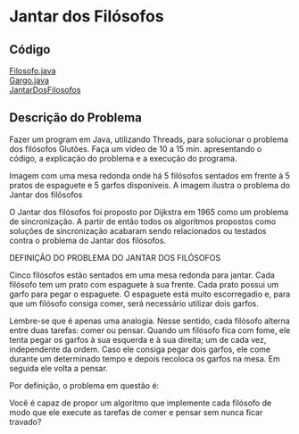 # Jantar dos Filósofos 

## Código
[Filosofo.java]()<br>
[Gargo.java]()<br>
[JantarDosFilosofos]()<br>

## Descrição do Problema
Fazer um program em Java, utilizando Threads, para solucionar o problema dos filósofos Glutões. Faça um vídeo de 10 a 15 min. apresentando o código, a explicação do problema e a execução do programa.

Imagem com uma mesa redonda onde há 5 filósofos sentados em frente à 5 pratos de espaguete e 5 garfos disponíveis. A imagem ilustra o problema do Jantar dos filôsofos

O Jantar dos filósofos foi proposto por Dijkstra em 1965 como um problema de sincronização. A partir de então todos os algoritmos propostos como soluções de sincronização acabaram sendo relacionados ou testados contra o problema do Jantar dos filósofos.

DEFINIÇÃO DO PROBLEMA DO JANTAR DOS FILÓSOFOS

Cinco filósofos estão sentados em uma mesa redonda para jantar. Cada filósofo tem um prato com espaguete à sua frente. Cada prato possui um garfo para pegar o espaguete. O espaguete está muito escorregadio e, para que um filósofo consiga comer, será necessário utilizar dois garfos. 

Lembre-se que é apenas uma analogia. Nesse sentido, cada filósofo alterna entre duas tarefas: comer ou pensar. Quando um filósofo fica com fome, ele tenta pegar os garfos à sua esquerda e à sua direita; um de cada vez, independente da ordem. Caso ele consiga pegar dois garfos, ele come durante um determinado tempo e depois recoloca os garfos na mesa. Em seguida ele volta a pensar.

Por definição, o problema em questão é:

Você é capaz de propor um algoritmo que implemente cada filósofo de modo que ele execute as tarefas de comer e pensar sem nunca ficar travado?
